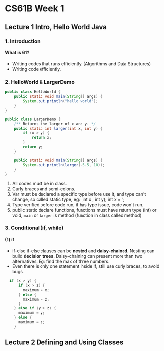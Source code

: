 # CS61B Week 1

## Lecture 1 Intro, Hello World Java

### 1. Introduction

#### What is 61?

* Writing codes that runs efficiently. \(Algorithms and Data Structures\)
* Writing code efficiently.

### 2. HelloWorld & LargerDemo

```java
public class HelloWorld {
	public static void main(String[] args) {
		System.out.println("hello world");
	}
}
```

```java
public class LargerDemo {
	/** Returns the larger of x and y. */
	public static int larger(int x, int y) {
		if (x > y) {
			return x;
		}
		return y;
	}

	public static void main(String[] args) {
		System.out.println(larger(-5.5, 10));
	}
} 
```

1. All codes must be in class.
2. Curly braces and semi-colons.
3. Var must be declared a specific type before use it, and type can't change, so called static type,  eg: \(int x , int y\); int x = 1;
4. Type verified before code run, if has type issue, code won't run.
5. public static declare functions, functions must have return type \(int\) or void, `main` or `larger` is method \(function in class called method\) 

### 3. Conditional \(if, while\)

#### \(1\) if 

* if-else if-else clauses can be **nested** and **daisy-chained**. Nesting can build **decision trees**. Daisy-chaining can present more than two alternatives. Eg: find the max of three numbers.
* Even there is only one statement inside if, still use curly braces, to avoid bugs

```java
  if (x > y) {
      if (x > z) {
        maximum = x;
      } else {
        maximum = z;
      }
    } else if (y > z) {
      maximum = y;
    } else {
      maximum = z;
    }
```

## Lecture 2 Defining and Using Classes





